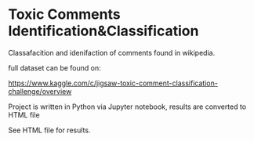 # Toxic Comments Identification&Classification

Classafacition and idenifaction of comments found in wikipedia.

full dataset can be found on:

https://www.kaggle.com/c/jigsaw-toxic-comment-classification-challenge/overview

Project is written in Python via Jupyter notebook, results are converted to HTML file

See HTML file for results.
